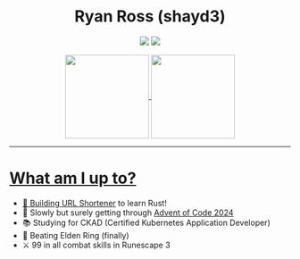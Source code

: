 <h1 align=center>Ryan Ross (shayd3)</h1>
<p align=center>
  <img src="https://img.shields.io/static/v1?style=for-the-badge&logo=gmail&label=Email&message=hello@ryanross.dev&color=cyan"></img>
  <img src="https://img.shields.io/static/v1?style=for-the-badge&logo=discord&label=Discord&message=shayd3%235855&color=7289DA"></img>
</p>
<p align=center>
  <a href="https://github-readme-stats.vercel.app/api?username=shayd3&show_icons=true&theme=radical">
    <img height=150 align="center" src="https://github-readme-stats.vercel.app/api?username=shayd3&show_icons=true&theme=radical"></img>
  </a>
  <a href="https://github-readme-stats.vercel.app/api/top-langs/?username=shayd3&layout=compact&theme=radical">
    <img height=150 align="center" src="https://github-readme-stats.vercel.app/api/top-langs/?username=shayd3&layout=compact&theme=radical"></img
  </a>
</p>
<hr/>
<div>
  <h1>What am I up to?</h1>
  <ul>
    <li>🦀 Building <a href="https://github.com/shayd3/ryro">URL Shortener</a> to learn Rust!</li>
    <li>🎄 Slowly but surely getting through <a href="https://github.com/shayd3/advent-of-code-2024">Advent of Code 2024</a></li>
    <li>📚 Studying for CKAD (Certified Kubernetes Application Developer)</li>
    <li>👾 Beating Elden Ring (finally)</li>
    <li>⚔️ 99 in all combat skills in Runescape 3</li>
  </ul>
</div>
